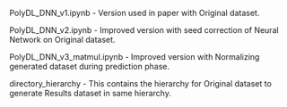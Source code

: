 PolyDL_DNN_v1.ipynb - Version used in paper with Original dataset.

PolyDL_DNN_v2.ipynb - Improved version with seed correction of Neural Network on Original dataset.

PolyDL_DNN_v3_matmul.ipynb - Improved version with Normalizing generated dataset during prediction phase.

directory_hierarchy - This contains the hierarchy for Original dataset to generate Results dataset in same hierarchy.
